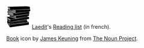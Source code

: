 ![Icon](noun_9405.png) [Laedit](http://laedit.net)'s [Reading list](http://readinglist.laedit.net) (in french).



[Book](https://thenounproject.com/term/book/9405/) icon by [James Keuning](https://thenounproject.com/jmkeuning/) from [The Noun Project](https://thenounproject.com). 